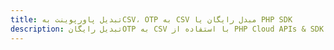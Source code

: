 ---title: تبدیل پاورپوینت بهCSV، OTP به CSV مبدل رایگان یا PHP SDKdescription: تبدیل رایگانOTP به CSV با استفاده از PHP Cloud APIs & SDK. همچنین اسناد Microsoft PowerPoint را در Cloud ایجاد، ویرایش و رندر کنید.---